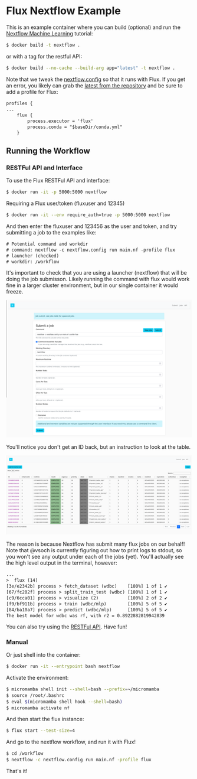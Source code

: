 # Flux Nextflow Example

This is an example container where you can build (optional) and run
the [Nextflow Machine Learning](https://github.com/nextflow-io/ml-hyperopt) tutorial:

```bash
$ docker build -t nextflow .
```

or with a tag for the restful API:

```bash
$ docker build --no-cache --build-arg app="latest" -t nextflow .
```

Note that we tweak the [nextflow.config](nextflow.config) so that it runs with
Flux. If you get an error, you likely can grab the [latest from the repository](https://github.com/nextflow-io/ml-hyperopt/blob/master/nextflow.config) and be sure to add a profile for Flux:

```
profiles {
...
    flux {
        process.executor = 'flux'
        process.conda = "$baseDir/conda.yml"
    }
```

## Running the Workflow

### RESTFul API and Interface

To use the Flux RESTFul API and interface:

```bash
$ docker run -it -p 5000:5000 nextflow
```

Requiring a Flux user/token (fluxuser and 12345)

```bash
$ docker run -it --env require_auth=true -p 5000:5000 nextflow
```

And then enter the fluxuser and 123456 as the user and token, and try submitting a job to
the examples like:

```console
# Potential command and workdir
# command: nextflow -c nextflow.config run main.nf -profile flux
# launcher (checked)
# workdir: /workflow
```

It's important to check that you are using a launcher (nextflow) that will be doing
the job submisson. Likely running the command with flux would work fine in a larger cluster
environment, but in our single container it would freeze.

![img/submit.png](img/submit.png)

You'll notice you don't get an ID back, but an instruction to look at the table.


![img/table.png](img/table.png)

The reason is because Nextflow has submit many flux jobs on our behalf!
Note that @vsoch is currently figuring out how to print logs to stdout, so
you won't see any output under each of the jobs (yet). You'll actually see the
high level output in the terminal, however:

```console
...
>  flux (14)
[3e/e2342b] process > fetch_dataset (wdbc)    [100%] 1 of 1 ✔
[67/fc202f] process > split_train_test (wdbc) [100%] 1 of 1 ✔
[c9/6cca01] process > visualize (2)           [100%] 2 of 2 ✔
[f9/bf911b] process > train (wdbc/mlp)        [100%] 5 of 5 ✔
[84/ba10a7] process > predict (wdbc/mlp)      [100%] 5 of 5 ✔
The best model for wdbc was rf, with r2 = 0.8922882819942839
```

You can also try using the [RESTFul API](https://flux-framework.org/flux-restful-api/getting_started/user-guide.html#getting-started-user-guide--page-root). Have fun!

### Manual

Or just shell into the container:

```bash
$ docker run -it --entrypoint bash nextflow
```

Activate the environment:

```bash
$ micromamba shell init --shell=bash --prefix=~/micromamba
$ source /root/.bashrc
$ eval $(micromamba shell hook --shell=bash)
$ micromamba activate nf
```

And then start the flux instance:

```bash
$ flux start --test-size=4
```

And go to the nextflow workflow, and run it with Flux!

```bash
$ cd /workflow
$ nextflow -c nextflow.config run main.nf -profile flux
```
That's it! 

